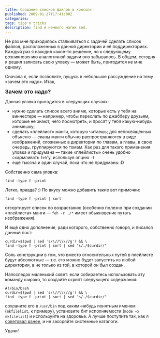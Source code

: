 ```yaml
---
title: Создание списков файлов в консоли
published: 2009-01-27T17:41:00Z
categories: 
tags: tips'n'tricks
description: find и немного магии sed.
---
```


Не раз мне приходилось сталкиваться с задачей сделать список файлов, расположенных в данной директории и её поддиректориях. Каждый раз я находил какое-то решение, но к следующему возникновению аналогичной задачи оно забывалось. В общем, сегодня я решил записать свою уловку — может быть, пригодится не мне одному.

Сначала я, если позволите, пущусь в небольшое рассуждение на тему «зачем это надо». Итак,

<b><font size="+1">Зачем это надо?</font></b>

Данная уловка пригодится в следующих случаях:<ul><li>нужно сделать список всего аниме, которые есть у тебя на винчестере — например, чтобы переслать по джабберу друзьям, которые не знают, чего посмотреть, и просят у тебя какую-нибудь анимешку;</li><li>сделать «плейлист» манги, которую читаешь; для непосвящённых объясню — сканы манги обычно распространяются в виде изображений, сложенных в директории по главам, а главы, в свою очередь, группируются по томам. Как раз для такого применения уловка и придумана — такие «плейлисты» очень удобно скармливать <code>feh</code>'у, используя опцию <code>-f</code></li><li>ещё тысяча и один случай, пока что не придуманы :D</li></ul>
Собственно сама уловка:
```
find -type f -print
```
Легко, правда? :) По вкусу можно добавить такие вот примочки:
```
find -type f -print | sort
```
отсортирует список по возрастанию (особенно полезно при создании «плейлиста» манги — <code>feh -r ./*</code> имеет обыкновение путать изображения).

И ещё одно дополнение, ради которого, собственно говоря, и писался данный пост:
```
curdir=$(pwd | sed 's/\//\\\//g') && \
find -type f -print | sort | sed "s/./$curdir/"
```
Соль конструкции в том, что вместо относительных путей в плейлисте будут абсолютные — т.е. его можно будет запустить из любой директории, а не только из той, в которой он был создан.

Напоследок маленький совет: если собираетесь использовать эту команду широко, то создайте скрипт следующего содержания:
```
#!/bin/bash
curdir=$(pwd | sed 's/\//\\\//g') && \
find -type f -print | sort | sed "s/./$curdir/"
```
сохраните его в <code>/usr/bin</code> под каким-нибудь понятным именем (<code>mkfilelist</code>, к примеру), установите бит исполняемости (<code>mode +x mkfilelist</code>) и используйте на здоровье. А лучше поступите так, как я [советовал ранее](/posts/2008-08-29-making-life-easier-integrating-bash-scripts-into-the-system.html), и не засоряйте системные каталоги.

Удачи!
